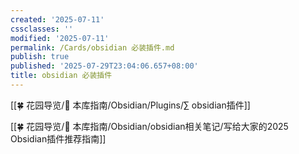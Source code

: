 ```yaml
---
created: '2025-07-11'
cssclasses: ''
modified: '2025-07-11'
permalink: /Cards/obsidian 必装插件.md
publish: true
published: '2025-07-29T23:04:06.657+08:00'
title: obsidian 必装插件
---
```

[[🍀 花园导览/🧰 本库指南/Obsidian/Plugins/∑ obsidian插件]]

[[🍀 花园导览/🧰 本库指南/Obsidian/obsidian相关笔记/写给大家的2025 Obsidian插件推荐指南]]
